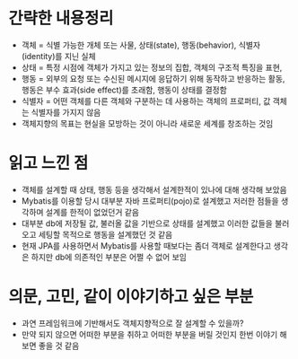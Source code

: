 # 간략한 내용정리
- 객체 = 식별 가능한 개체 또는 사물, 상태(state), 행동(behavior), 식별자(identity)를 지닌 실체
- 상태 = 특정 시점에 객체가 가지고 있는 정보의 집합, 객체의 구조적 특징을 표현,
- 행동 = 외부의 요청 또는 수신된 메시지에 응답하기 위해 동작하고 반응하는 활동, 행동은 부수 효과(side effect)를 초래함, 행동이 상태를 결정함
- 식별자 = 어떤 객체를 다른 객체와 구분하는 데 사용하는 객체의 프로퍼티, 값 객체는 식별자를 가지지 않음
- 객체지향의 목표는 현실을 모방하는 것이 아니라 새로운 세계를 창조하는 것임

# 읽고 느낀 점
- 객체를 설계할 때 상태, 행동 등을 생각해서 설계한적이 있나에 대해 생각해 보았음
- Mybatis를 이용할 당시 대부분 자바 프로퍼티(pojo)로 설계했고 저러한 점들을 생각하며 설계를 한적이 없었던거 같음
- 대부분 db에 저장될 값, 불러올 값을 기반으로 상태를 설계했고 이러한 값들을 불러오고 세팅할 목적으로 행동을 설계했던 것 같음
- 현재 JPA를 사용하면서 Mybatis를 사용할 때보다는 좀더 객체로 설계한다고 생각은 하지만 db에 의존적인 부분은 어쩔 수 없어 보임

# 의문, 고민, 같이 이야기하고 싶은 부분
- 과연 프레임워크에 기반해서도 객체지향적으로 잘 설계할 수 있을까?
- 만약 되지 않으면 어떠한 부분을 취하고 어떠한 부분을 버릴 것인지 한번 이야기 해보면 좋을 것 같음